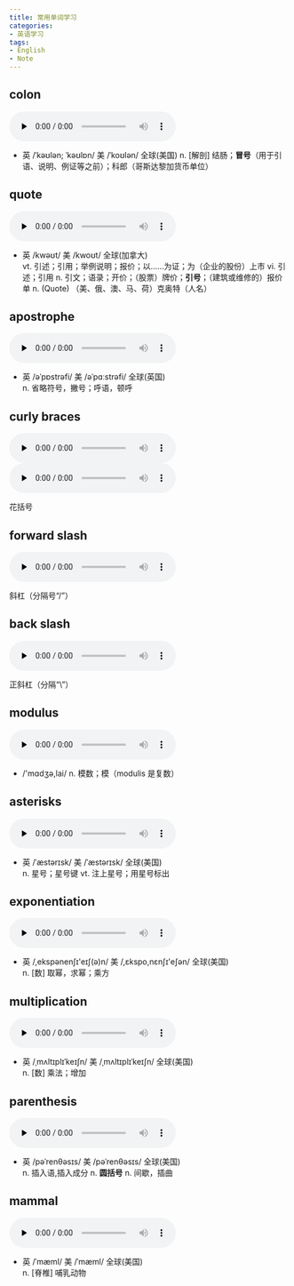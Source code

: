 ```yaml
---
title: 常用单词学习
categories:
- 英语学习
tags: 
- English
- Note
---
```


## colon
<audio id="audio" controls="" preload="none">
      <source id="mp3" src="http://audio.dict.cn/fuTd30Anbf371a598eda69b4ccf46d35c7add5fc.mp3?t=colon">
      </audio>
      
+ 英 /ˈkəʊlən; ˈkəʊlɒn/  美 /ˈkoʊlən/  全球(美国)
n. [解剖] 结肠；**冒号**（用于引语、说明、例证等之前）；科郎（哥斯达黎加货币单位）

## quote
<audio id="audio" controls="" preload="none">
      <source id="mp3" src="http://audio.dict.cn/fuTd30AQ4bbc942967962574bc81e020b01e1ba5.mp3?t=quote">
      </audio>
	  
+ 英 /kwəʊt/  美 /kwoʊt/  全球(加拿大)  
vt. 引述；引用；举例说明；报价；以……为证；为（企业的股份）上市
vi. 引述；引用
n. 引文；语录；开价；（股票）牌价；**引号**；（建筑或维修的）报价单
n. (Quote) （美、俄、澳、马、荷）克奥特（人名）

## apostrophe
<audio id="audio" controls="" preload="none">
      <source id="mp3" src="http://audio.dict.cn/muTd30SK8385e1c12f88cd501bf9c8ecfdef0800.mp3?t=apostrophe">
      </audio>
	  
+ 英 /əˈpɒstrəfi/  美 /əˈpɑːstrəfi/  全球(英国)  
n. 省略符号，撇号；呼语，顿呼

## curly braces
<audio id="audio" controls="" preload="none">
      <source id="mp3" src="http://audio.dict.cn/fuTd309Bd6d78ac827a8d1b86b3bf601e93b4aaf.mp3?t=curly">
      </audio>
<audio id="audio" controls="" preload="none">
      <source id="mp3" src="http://audio.dict.cn/fuTd30VP32b434afefd5946ee0ffb398b9d27f54.mp3?t=braces">
      </audio>
	  
花括号

## forward slash
<audio id="audio" controls="" preload="none">
      <source id="mp3" src="http://audio.dict.cn/muTd30eR83f990e90451dafef5a412ccdb12bd5b.mp3?t=slash">
      </audio>
	  
斜杠（分隔号“/”）

## back slash
<audio id="audio" controls="" preload="none">
      <source id="mp3" src="http://audio.dict.cn/muTd30eR83f990e90451dafef5a412ccdb12bd5b.mp3?t=slash">
      </audio>
	  
正斜杠（分隔“\”）

## modulus
<audio id="audio" controls="" preload="none">
      <source id="mp3" src="http://audio.dict.cn/muTd30Ac9556257c524e8be83626de5de312dc40.mp3?t=modulus">
      </audio>
	  
+ /'mɑdʒə,lai/ 
n. 模数；模（modulis 是复数）

## asterisks
<audio id="audio" controls="" preload="none">
      <source id="mp3" src="http://audio.dict.cn/fuTd30hw37be14616938459174674dfbc8e99d58.mp3?t=asterisk">
      </audio>

+ 英 /ˈæstərɪsk/  美 /ˈæstərɪsk/  全球(美国)  
n. 星号；星号键
vt. 注上星号；用星号标出

## exponentiation
<audio id="audio" controls="" preload="none">
      <source id="mp3" src="http://audio.dict.cn/fuTd30Bt28530849f681345db3701ff6ce7a6bc0.mp3?t=exponentiation">
      </audio>
	  
+ 英 /,ekspənenʃɪ'eɪʃ(ə)n/  美 /,ɛkspo,nɛnʃɪ'eʃən/  全球(美国)  
n. [数] 取幂，求幂；乘方

## multiplication
<audio id="audio" controls="" preload="none">
      <source id="mp3" src="http://audio.dict.cn/fuTd30PS0d4e8cd35271884d6f6a01965ff6139c.mp3?t=multiplication">
      </audio>
	  
+ 英 /ˌmʌltɪplɪˈkeɪʃn/  美 /ˌmʌltɪplɪˈkeɪʃn/  全球(美国)  
n. [数] 乘法；增加

## parenthesis
<audio id="audio" controls="" preload="none">
      <source id="mp3" src="http://audio.dict.cn/muTd30z4458c07e8c85323c67609468b15e1bc7b.mp3?t=parenthesis">
      </audio>
	  
+ 英 /pəˈrenθəsɪs/  美 /pəˈrenθəsɪs/  全球(美国)  
n. 插入语,插入成分
n. **圆括号**
n. 间歇，插曲

## mammal
<audio id="audio" controls="" preload="none">
      <source id="mp3" src="http://audio.dict.cn/fuTd30Bt28530849f681345db3701ff6ce7a6bc0.mp3?t=exponentiation">
      </audio>
	  
+ 英 /ˈmæml/  美 /ˈmæml/  全球(美国)  
n. [脊椎] 哺乳动物